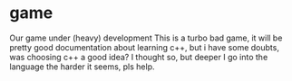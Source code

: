# game
Our game under (heavy) development
This is a turbo bad game, it will be pretty good documentation about learning c++, but i have some doubts, was choosing c++ a good idea? I thought so, but deeper I go into the language the harder it seems, pls help.
